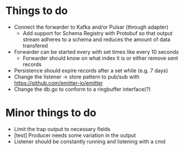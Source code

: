 # Things to do

- Connect the forwarder to Kafka and/or Pulsar (through adapter)
    - Add support for Schema Registry with Protobuf so that
    output stream adheres to a schema and reduces the amount of data transfered
- Forwarder can be started every with set times like every 10 seconds
    - Forwarder should know on what index it is or either remove sent records
- Persistence should expire records after a set while (e.g. 7 days)
- Change the listener -> store pattern to pub/sub with https://github.com/emitter-io/emitter
- Change the db.go to conform to a ringbuffer interface(?)

# Minor things to do
- Limit the trap output to necessary fields
- [test] Producer needs some variation in the output
- Listener should be constantly running and listening with a cmd
